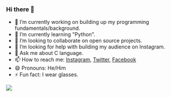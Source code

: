 ### Hi there 👋

- 🔭 I’m currently working on building up my programming fundamentals/background.
- 🌱 I’m currently learning "Python".
- 👯 I’m looking to collaborate on open source projects.
- 🤔 I’m looking for help with building my audience on Instagram.
- 💬 Ask me about C language.
- 📫 How to reach me: [Instagram](https://www.instagram.com/parth_08092002/), [Twitter](https://twitter.com/shete_parth), [Facebook](https://www.facebook.com/parth.shete.712/)
- 😄 Pronouns: He/Him
- ⚡ Fun fact: I wear glasses.

![](https://github-readme-stats.vercel.app/api?username=Parth-Shete&show_icons=true&theme=vision-friendly-dark)
